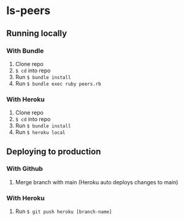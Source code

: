 # ls-peers

## Running locally
### With Bundle
1) Clone repo
2) `$ cd` into repo
3) Run `$ bundle install`
4) Run `$ bundle exec ruby peers.rb`

### With Heroku
1) Clone repo
2) `$ cd` into repo
3) Run `$ bundle install`
3) Run `$ heroku local`

## Deploying to production
### With Github
1) Merge branch with main (Heroku auto deploys changes to main)

### With Heroku
1) Run `$ git push heroku [branch-name]`

